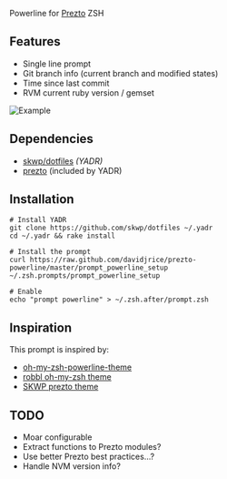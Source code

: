 Powerline for [Prezto](http://github.com/sorin-ionescu/prezto) ZSH


## Features

* Single line prompt
* Git branch info (current branch and modified states)
* Time since last commit
* RVM current ruby version / gemset

![Example](https://raw.github.com/davidjrice/prezto_powerline/master/prompt.png)

## Dependencies

* [skwp/dotfiles](http://github.com/skwp/dotfiles) *(YADR)*
* [prezto](https://github.com/sorin-ionescu/prezto) (included by YADR)

## Installation

    # Install YADR
    git clone https://github.com/skwp/dotfiles ~/.yadr
    cd ~/.yadr && rake install

    # Install the prompt
    curl https://raw.github.com/davidjrice/prezto-powerline/master/prompt_powerline_setup ~/.zsh.prompts/prompt_powerline_setup

    # Enable
    echo "prompt powerline" > ~/.zsh.after/prompt.zsh


## Inspiration

This prompt is inspired by:

* [oh-my-zsh-powerline-theme](http://github.com/jeremyFreeAgent/oh-my-zsh-powerline-theme)
* [robbl oh-my-zsh theme](http://github.com/robbl/oh-my-zsh-config)
* [SKWP prezto theme](http://github.com/skwp/dotfiles/blob/master/zsh/prezto-themes/prompt_skwp_setup)

## TODO

* Moar configurable
* Extract functions to Prezto modules?
* Use better Prezto best practices...?
* Handle NVM version info?